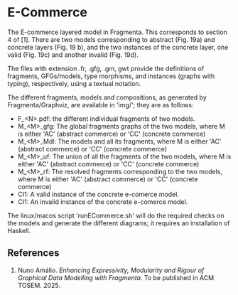 # E-Commerce

The E-commerce layered model in Fragmenta. This corresponds to section 4 of [1]. There are two models corresponding to abstract (Fig. 19a) and concrete layers (Fig. 19 b), and the two instances of the concrete layer, one valid (Fig. 19c) and another invalid (Fig. 19d).

The files with extension .fr, .gfg, .gm, gwt provide the definitions of fragments, GFGs/models, type morphisms, and instances (graphs with typing), respectively, using a textual notation.

The different fragments, models and compositions, as generated by Fragmenta/Graphviz, are available in 'img/';  they are as follows:
- F_\<N\>.pdf: the different individual fragments of two models.
- M_\<M\>_gfg: The global fragments graphs of the two models, where M is either 'AC' (abstract commerce) or 'CC' (concrete commerce)
- M_\<M\>_Mdl: The models and all its fragments, where M is either 'AC' (abstract commerce) or 'CC' (concrete commerce)
- M_\<M\>_uf: The union of all the fragments of the two models, where M is either 'AC' (abstract commerce) or 'CC' (concrete commerce)
- M_\<M\>_rf: The resolved fragments corresponding to the two models, where M is either 'AC' (abstract commerce) or 'CC' (concrete commerce)
- CI1: A valid instance of the concrete e-comerce model.
- CI1: An invalid instance of the concrete e-comerce model.

The linux/macos script 'runECommerce.sh' will do the required checks on the models and generate the different diagrams; it requires an installation of Haskell.

## References

1. Nuno Amálio. *Enhancing Expressivity, Modularity and Rigour of Graphical Data Modelling with Fragmenta*. To be published in ACM TOSEM. 2025.